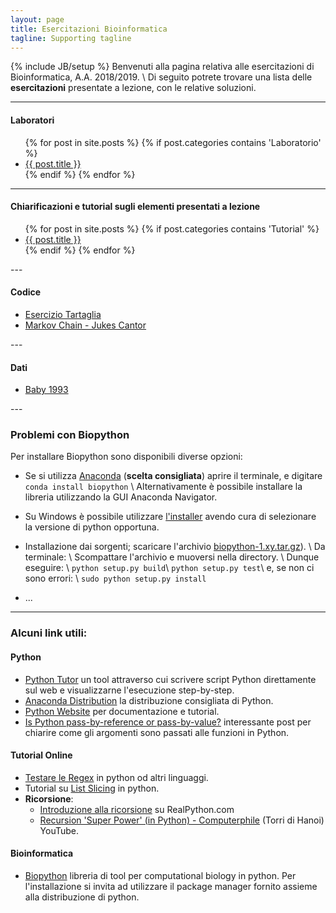 ```yaml
---
layout: page
title: Esercitazioni Bioinformatica
tagline: Supporting tagline
---
```

{% include JB/setup %}
Benvenuti alla pagina relativa alle esercitazioni di Bioinformatica, A.A. 2018/2019. \\
Di seguito potrete trovare una lista delle **esercitazioni** presentate a lezione, con le relative soluzioni.

---


#### Laboratori

<ul>
  {% for post in site.posts %}
	{% if post.categories contains 'Laboratorio' %}
    	<li>
      		<a href="{{ post.url }}">{{ post.title }}</a>
    	</li>
    {% endif %}
  {% endfor %}
</ul>

---

#### Chiarificazioni e tutorial sugli elementi presentati a lezione
<ul>
  {% for post in site.posts %}
	{% if post.categories contains 'Tutorial' %}
    	<li>
      		<a href="{{ post.url }}">{{ post.title }}</a>
    	</li>
    {% endif %}
  {% endfor %}
</ul>
---

#### Codice
<ul>
<li>
	<a href="/python/esercizio_tartaglia.py">Esercizio Tartaglia</a>
</li>
<li>
	<a href="/python/MarkovChain.py">Markov Chain - Jukes Cantor</a>
</li>
</ul>
---

#### Dati
<ul>
<li>
	<a href="/python/baby1993.html">Baby 1993</a>
</li>
</ul>
---

### Problemi con Biopython

Per installare Biopython sono disponibili diverse opzioni:

- Se si utilizza [Anaconda](https://www.continuum.io/downloads) (**scelta consigliata**) aprire il terminale, e digitare
	`conda install biopython` \\
	Alternativamente è possibile installare la libreria utilizzando la GUI Anaconda Navigator.

- Su Windows è possibile utilizzare [l'installer](http://biopython.org/wiki/Download)
	avendo cura di selezionare la versione di python opportuna.

- Installazione dai sorgenti; scaricare l'archivio [biopython-1.xy.tar.gz](http://biopython.org/wiki/Download)). \\
	Da terminale: \\
	Scompattare l'archivio e muoversi nella directory. \\
	Dunque eseguire: \\
	`python setup.py build`\\
	`python setup.py test`\\
	e, se non ci sono errori: \\
	`sudo python setup.py install`

- ...

---

### Alcuni link utili:

#### Python

- [Python Tutor](http://pythontutor.com) un tool attraverso cui scrivere script Python direttamente
	sul web e visualizzarne l'esecuzione step-by-step.
- [Anaconda Distribution](https://www.continuum.io/downloads) la distribuzione consigliata
	di Python.
- [Python Website](http://www.python.org) per documentazione e tutorial.
- [Is Python pass-by-reference or pass-by-value?](http://robertheaton.com/2014/02/09/pythons-pass-by-object-reference-as-explained-by-philip-k-dick/)
interessante post per chiarire come gli argomenti sono passati alle funzioni in Python.
#### Tutorial Online
- [Testare le Regex](https://regex101.com/) in python od altri linguaggi.
- Tutorial su [List Slicing](https://www.pythoncentral.io/how-to-slice-listsarrays-and-tuples-in-python/) in python.
- **Ricorsione**: 
	- [Introduzione alla ricorsione](https://realpython.com/python-thinking-recursively/) su RealPython.com 
	- [Recursion 'Super Power' (in Python) - Computerphile](https://www.youtube.com/watch?v=8lhxIOAfDss) (Torri di Hanoi) YouTube.


#### Bioinformatica

- [Biopython](http://biopython.org/wiki/Biopython) libreria di tool per computational biology in python.
	Per l'installazione si invita ad utilizzare il package manager fornito assieme alla distribuzione di python.
